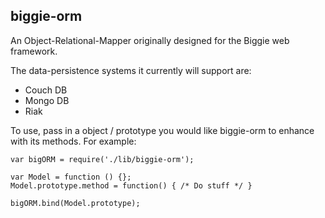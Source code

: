biggie-orm
----------

An Object-Relational-Mapper originally designed for the Biggie web framework.

The data-persistence systems it currently will support are:
* Couch DB
* Mongo DB
* Riak

To use, pass in a object / prototype you would like biggie-orm to enhance with its methods. For example:

    var bigORM = require('./lib/biggie-orm');

    var Model = function () {};
    Model.prototype.method = function() { /* Do stuff */ }
    
    bigORM.bind(Model.prototype);